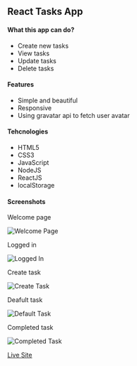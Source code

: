 ## React Tasks App

#### What this app can do?

- Create new tasks
- View tasks
- Update tasks
- Delete tasks

#### Features

- Simple and beautiful
- Responsive
- Using gravatar api to fetch user avatar

#### Tehcnologies

- HTML5
- CSS3
- JavaScript
- NodeJS
- ReactJS
- localStorage

#### Screenshots

Welcome page

![Welcome Page](https://ik.imagekit.io/of8sk3s88sie/tasks-app/welcome-page.png?ik-sdk-version=javascript-1.4.3&updatedAt=1645122551810)

Logged in

![Logged In](https://ik.imagekit.io/of8sk3s88sie/tasks-app/logged-in.png?ik-sdk-version=javascript-1.4.3&updatedAt=1645122551810)

Create task

![Create Task](https://ik.imagekit.io/of8sk3s88sie/tasks-app/create-task.png?ik-sdk-version=javascript-1.4.3&updatedAt=1645122551810)

Deafult task

![Default Task](https://ik.imagekit.io/of8sk3s88sie/tasks-app/default-task.png?ik-sdk-version=javascript-1.4.3&updatedAt=1645122551810)

Completed task

![Completed Task](https://ik.imagekit.io/of8sk3s88sie/tasks-app/completed-task.png?ik-sdk-version=javascript-1.4.3&updatedAt=1645122551810)

[Live Site](https://hm-tasks-app.netlify.app)
